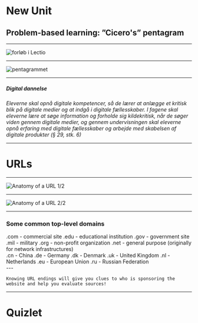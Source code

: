 <!-- .slide: data-background-color="black" data-background-transition="slide" data-transition-speed="slow" -->

# New Unit  
##  Problem-based learning: ”Cicero's” pentagram

---

![forløb i Lectio](https://i.imgur.com/qnX9zcn.png) 

---

![pentagrammet](https://litteraturenshuse.systime.dk/fileadmin/indhold/grafik/hoejbilleder/Ciceros_pentagram.png)

---

##### Digital dannelse 

*Eleverne skal opnå digitale kompetencer, så de lærer at anlægge et kritisk blik på digitale medier og at indgå i digitale fællesskaber. I fagene skal eleverne lære at søge information og forholde sig kildekritisk, når de søger viden gennem digitale medier, og gennem undervisningen skal eleverne opnå erfaring med digitale fællesskaber og arbejde med skabelsen af digitale produkter (§ 29, stk. 6)* 

---

# URLs 

---
<!-- .slide: data-background-color="black" data-background-transition="slide" data-transition-speed="slow" -->

![Anatomy of a URL 1/2](https://i.imgur.com/6GVb9KD.png)

---
<!-- .slide: data-background-color="black" data-background-transition="slide" data-transition-speed="slow" -->

![Anatomy of a URL 2/2](https://i.imgur.com/5YOs39j.png)

---

### Some common top-level domains 
<div id="left">
.com - commercial site  
.edu - educational institution   
.gov - government site  
.mil - military  
.org - non-profit organization  
.net - general purpose (originally for network infrastructures)  

</div>
<div id="right">
.cn - China  
.de - Germany  
.dk - Denmark  
.uk - United Kingdom  
.nl - Netherlands  
.eu - European Union  
.ru - Russian Federation 
</div>
---

    Knowing URL endings will give you clues to who is sponsoring the website and help you evaluate sources!

---

<!-- .slide: data-background-color="black" data-background-transition="slide" data-transition-speed="slow" -->

# Quizlet
